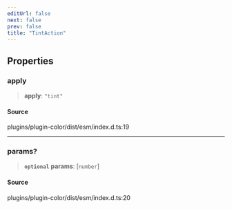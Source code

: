 ```yaml
---
editUrl: false
next: false
prev: false
title: "TintAction"
---
```


## Properties

### apply

> **apply**: `"tint"`

#### Source

plugins/plugin-color/dist/esm/index.d.ts:19

***

### params?

> **`optional`** **params**: [`number`]

#### Source

plugins/plugin-color/dist/esm/index.d.ts:20
